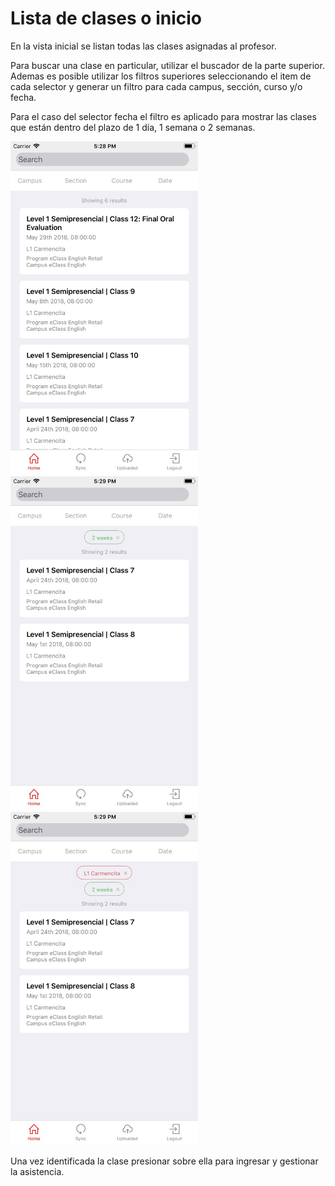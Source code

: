 # Lista de clases o inicio

En la vista inicial se listan todas las clases asignadas al profesor.

Para buscar una clase en particular, utilizar el buscador de la parte superior. 
Ademas es posible utilizar los filtros superiores seleccionando el item de cada selector y generar un filtro 
para cada campus, sección, curso y/o fecha. 

Para el caso del selector fecha el filtro es aplicado para mostrar las clases que están dentro del plazo de 1 día, 1 semana o 2 semanas.

<img src="img/screens/home-00.jpg" class="border" width="300"/>
<img src="img/screens/home-01.jpg" class="border" width="300"/>
<img src="img/screens/home-02.jpg" class="border" width="300"/>

Una vez identificada la clase presionar sobre ella para ingresar y gestionar la asistencia.
